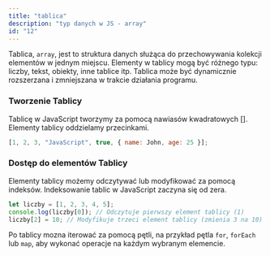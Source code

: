 ```yaml
---
title: "tablica"
description: "typ danych w JS - array"
id: "12"
---
```


Tablica, `array`, jest to struktura danych służąca do przechowywania kolekcji elementów w jednym miejscu. Elementy w tablicy mogą być różnego typu: liczby, tekst, obiekty, inne tablice itp. Tablica może być dynamicznie rozszerzana i zmniejszana w trakcie działania programu.

### Tworzenie Tablicy

Tablicę w JavaScript tworzymy za pomocą nawiasów kwadratowych []. Elementy tablicy oddzielamy przecinkami.

```js
[1, 2, 3, "JavaScript", true, { name: John, age: 25 }];
```

### Dostęp do elementów Tablicy

Elementy tablicy możemy odczytywać lub modyfikować za pomocą indeksów. Indeksowanie tablic w JavaScript zaczyna się od zera.

```js
let liczby = [1, 2, 3, 4, 5];
console.log(liczby[0]); // Odczytuje pierwszy element tablicy (1)
liczby[2] = 10; // Modyfikuje trzeci element tablicy (zmienia 3 na 10)
```

Po tablicy mozna iterować za pomocą pętli, na przykład pętla `for`,  `forEach` lub `map`, aby wykonać operacje na każdym wybranym elemencie.
